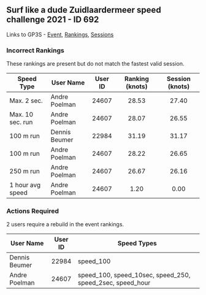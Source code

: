 ## Surf like a dude Zuidlaardermeer speed challenge 2021 - ID 692

Links to GP3S - [Event](https://www.gps-speedsurfing.com/default.aspx?mnu=event&val=692), [Rankings](https://www.gps-speedsurfing.com/default.aspx?mnu=eventranking&val=692), [Sessions](https://www.gps-speedsurfing.com/default.aspx?mnu=eventsessions&val=692)

### Incorrect Rankings

These rankings are present but do not match the fastest valid session.

| Speed Type | User Name | User ID | Ranking (knots) | Session (knots) |
| ---------- | --------- | :-----: | :-------------: | :-------------: |
| Max. 2 sec. | Andre Poelman | 24607 | 28.53 | 27.40 |
| Max. 10 sec. run | Andre Poelman | 24607 | 28.07 | 26.55 |
| 100 m run | Dennis Beumer | 22984 | 31.19 | 31.17 |
| 100 m run | Andre Poelman | 24607 | 28.22 | 26.65 |
| 250 m run | Andre Poelman | 24607 | 26.67 | 26.16 |
| 1 hour avg speed | Andre Poelman | 24607 | 1.20 | 0.00 |

### Actions Required

2 users require a rebuild in the event rankings.

| User Name | User ID | Speed Types |
| --------- | :-----: | ----------- |
| Dennis Beumer | 22984 | speed_100 |
| Andre Poelman | 24607 | speed_100, speed_10sec, speed_250, speed_2sec, speed_hour |
